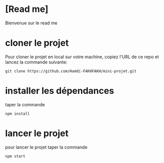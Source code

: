 # [Read me]
Bienvenue sur le read me
# cloner le projet 
Pour cloner le projet en local sur votre machine, copiez l'URL de ce repo et lancez la commande suivante:


`git clone https://github.com/Hamdi-FAKHFAKH/mini-projet.git`

# installer les dépendances 

taper la commande 

`npm install`

# lancer le projet

pour lancer le projet taper la commande 

`npm start`
